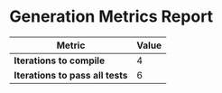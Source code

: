 # Generation Metrics Report

| Metric                          | Value     |
|---------------------------------|-----------|
| **Iterations to  compile**      | 4         |
| **Iterations to pass all tests**| 6         |

